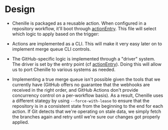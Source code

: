 # Design

  - Chenille is packaged as a reusable action. When configured in a repository workflow, it'll boot through [actionEntry](/sources/github/actionEntry.js). This file will select which logic to apply based on the trigger:

  - Actions are implemented as a CLI. This will make it very easy later on to implement merge queue CLI controls.

  - The GitHub-specific logic is implemented through a "driver" system. The driver is set by the entry point (cf [actionEntry](/sources/github/actionEntry.js#L14)). Doing this will allow us to port Chenille to various systems as needed.

  - Implementing a true merge queue isn't possible given the tools that we currently have (GitHub offers no guarantee that the webhooks are received in the right order, and GitHub Actions don't provide concurrency control on a per-workflow basis). As a result, Chenille uses a different stategy by using `--force-with-lease` to ensure that the repository is in a consistent state from the beginning to the end for each action. If Git detects that we're operating on stale data, we simply fetch the branches again and retry until we're sure our changes got properly applied.
